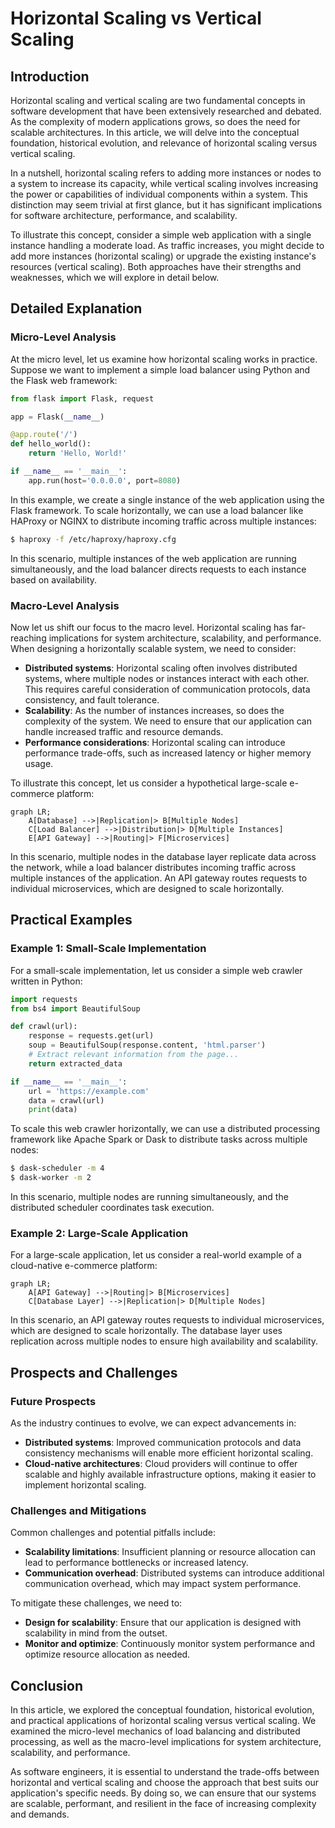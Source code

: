 # Horizontal Scaling vs Vertical Scaling
## Introduction
Horizontal scaling and vertical scaling are two fundamental concepts in software development that have been extensively researched and debated. As the complexity of modern applications grows, so does the need for scalable architectures. In this article, we will delve into the conceptual foundation, historical evolution, and relevance of horizontal scaling versus vertical scaling.

In a nutshell, horizontal scaling refers to adding more instances or nodes to a system to increase its capacity, while vertical scaling involves increasing the power or capabilities of individual components within a system. This distinction may seem trivial at first glance, but it has significant implications for software architecture, performance, and scalability.

To illustrate this concept, consider a simple web application with a single instance handling a moderate load. As traffic increases, you might decide to add more instances (horizontal scaling) or upgrade the existing instance's resources (vertical scaling). Both approaches have their strengths and weaknesses, which we will explore in detail below.

## Detailed Explanation
### Micro-Level Analysis
At the micro level, let us examine how horizontal scaling works in practice. Suppose we want to implement a simple load balancer using Python and the Flask web framework:
```python
from flask import Flask, request

app = Flask(__name__)

@app.route('/')
def hello_world():
    return 'Hello, World!'

if __name__ == '__main__':
    app.run(host='0.0.0.0', port=8080)
```
In this example, we create a single instance of the web application using the Flask framework. To scale horizontally, we can use a load balancer like HAProxy or NGINX to distribute incoming traffic across multiple instances:
```bash
$ haproxy -f /etc/haproxy/haproxy.cfg
```
In this scenario, multiple instances of the web application are running simultaneously, and the load balancer directs requests to each instance based on availability.

### Macro-Level Analysis
Now let us shift our focus to the macro level. Horizontal scaling has far-reaching implications for system architecture, scalability, and performance. When designing a horizontally scalable system, we need to consider:

* **Distributed systems**: Horizontal scaling often involves distributed systems, where multiple nodes or instances interact with each other. This requires careful consideration of communication protocols, data consistency, and fault tolerance.
* **Scalability**: As the number of instances increases, so does the complexity of the system. We need to ensure that our application can handle increased traffic and resource demands.
* **Performance considerations**: Horizontal scaling can introduce performance trade-offs, such as increased latency or higher memory usage.

To illustrate this concept, let us consider a hypothetical large-scale e-commerce platform:
```mermaid
graph LR;
    A[Database] -->|Replication|> B[Multiple Nodes]
    C[Load Balancer] -->|Distribution|> D[Multiple Instances]
    E[API Gateway] -->|Routing|> F[Microservices]
```
In this scenario, multiple nodes in the database layer replicate data across the network, while a load balancer distributes incoming traffic across multiple instances of the application. An API gateway routes requests to individual microservices, which are designed to scale horizontally.

## Practical Examples
### Example 1: Small-Scale Implementation

For a small-scale implementation, let us consider a simple web crawler written in Python:
```python
import requests
from bs4 import BeautifulSoup

def crawl(url):
    response = requests.get(url)
    soup = BeautifulSoup(response.content, 'html.parser')
    # Extract relevant information from the page...
    return extracted_data

if __name__ == '__main__':
    url = 'https://example.com'
    data = crawl(url)
    print(data)
```
To scale this web crawler horizontally, we can use a distributed processing framework like Apache Spark or Dask to distribute tasks across multiple nodes:
```bash
$ dask-scheduler -m 4
$ dask-worker -m 2
```
In this scenario, multiple nodes are running simultaneously, and the distributed scheduler coordinates task execution.

### Example 2: Large-Scale Application

For a large-scale application, let us consider a real-world example of a cloud-native e-commerce platform:
```mermaid
graph LR;
    A[API Gateway] -->|Routing|> B[Microservices]
    C[Database Layer] -->|Replication|> D[Multiple Nodes]
```
In this scenario, an API gateway routes requests to individual microservices, which are designed to scale horizontally. The database layer uses replication across multiple nodes to ensure high availability and scalability.

## Prospects and Challenges
### Future Prospects

As the industry continues to evolve, we can expect advancements in:

* **Distributed systems**: Improved communication protocols and data consistency mechanisms will enable more efficient horizontal scaling.
* **Cloud-native architectures**: Cloud providers will continue to offer scalable and highly available infrastructure options, making it easier to implement horizontal scaling.

### Challenges and Mitigations

Common challenges and potential pitfalls include:

* **Scalability limitations**: Insufficient planning or resource allocation can lead to performance bottlenecks or increased latency.
* **Communication overhead**: Distributed systems can introduce additional communication overhead, which may impact system performance.

To mitigate these challenges, we need to:

* **Design for scalability**: Ensure that our application is designed with scalability in mind from the outset.
* **Monitor and optimize**: Continuously monitor system performance and optimize resource allocation as needed.

## Conclusion
In this article, we explored the conceptual foundation, historical evolution, and practical applications of horizontal scaling versus vertical scaling. We examined the micro-level mechanics of load balancing and distributed processing, as well as the macro-level implications for system architecture, scalability, and performance.

As software engineers, it is essential to understand the trade-offs between horizontal and vertical scaling and choose the approach that best suits our application's specific needs. By doing so, we can ensure that our systems are scalable, performant, and resilient in the face of increasing complexity and demands.